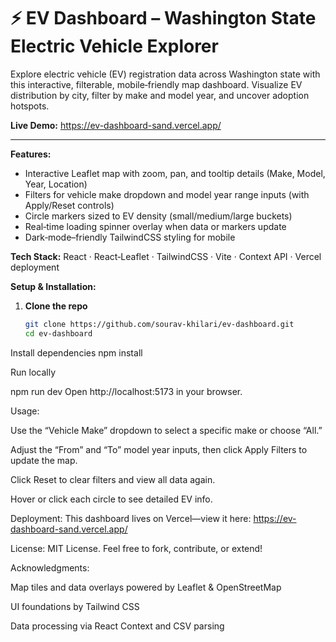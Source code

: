 # ⚡ EV Dashboard – Washington State Electric Vehicle Explorer

Explore electric vehicle (EV) registration data across Washington state with this interactive, filterable, mobile‑friendly map dashboard. Visualize EV distribution by city, filter by make and model year, and uncover adoption hotspots.

**Live Demo:** https://ev-dashboard-sand.vercel.app/

---

**Features:**  
- Interactive Leaflet map with zoom, pan, and tooltip details (Make, Model, Year, Location)  
- Filters for vehicle make dropdown and model year range inputs (with Apply/Reset controls)  
- Circle markers sized to EV density (small/medium/large buckets)  
- Real‑time loading spinner overlay when data or markers update  
- Dark‑mode–friendly TailwindCSS styling for mobile

**Tech Stack:** React · React‑Leaflet · TailwindCSS · Vite · Context API · Vercel deployment  

**Setup & Installation:**  
1. **Clone the repo**  
   ```bash
   git clone https://github.com/sourav-khilari/ev-dashboard.git
   cd ev-dashboard
Install dependencies
npm install

Run locally

npm run dev
Open http://localhost:5173 in your browser.

Usage:

Use the “Vehicle Make” dropdown to select a specific make or choose “All.”

Adjust the “From” and “To” model year inputs, then click Apply Filters to update the map.

Click Reset to clear filters and view all data again.

Hover or click each circle to see detailed EV info.

Deployment:
This dashboard lives on Vercel—view it here:
https://ev-dashboard-sand.vercel.app/

License:
MIT License. Feel free to fork, contribute, or extend!

Acknowledgments:

Map tiles and data overlays powered by Leaflet & OpenStreetMap

UI foundations by Tailwind CSS

Data processing via React Context and CSV parsing